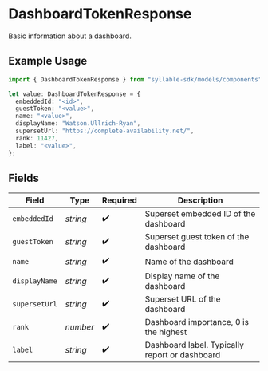 # DashboardTokenResponse

Basic information about a dashboard.

## Example Usage

```typescript
import { DashboardTokenResponse } from "syllable-sdk/models/components";

let value: DashboardTokenResponse = {
  embeddedId: "<id>",
  guestToken: "<value>",
  name: "<value>",
  displayName: "Watson.Ullrich-Ryan",
  supersetUrl: "https://complete-availability.net/",
  rank: 11427,
  label: "<value>",
};
```

## Fields

| Field                                           | Type                                            | Required                                        | Description                                     |
| ----------------------------------------------- | ----------------------------------------------- | ----------------------------------------------- | ----------------------------------------------- |
| `embeddedId`                                    | *string*                                        | :heavy_check_mark:                              | Superset embedded ID of the dashboard           |
| `guestToken`                                    | *string*                                        | :heavy_check_mark:                              | Superset guest token of the dashboard           |
| `name`                                          | *string*                                        | :heavy_check_mark:                              | Name of the dashboard                           |
| `displayName`                                   | *string*                                        | :heavy_check_mark:                              | Display name of the dashboard                   |
| `supersetUrl`                                   | *string*                                        | :heavy_check_mark:                              | Superset URL of the dashboard                   |
| `rank`                                          | *number*                                        | :heavy_check_mark:                              | Dashboard importance, 0 is the highest          |
| `label`                                         | *string*                                        | :heavy_check_mark:                              | Dashboard label.  Typically report or dashboard |